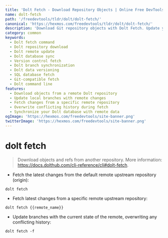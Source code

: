 ```yaml
---
title: 'Dolt Fetch - Download Repository Objects | Online Free DevTools by Hexmos'
name: dolt-fetch
path: '/freedevtools/tldr/dolt/dolt-fetch/'
canonical: 'https://hexmos.com/freedevtools/tldr/dolt/dolt-fetch/'
description: 'Download Git repository objects with Dolt Fetch. Update your local Dolt database with changes from remote repositories and collaborate effectively. Free online tool, no registration required.'
category: common
keywords:
  - Dolt fetch command
  - Dolt repository download
  - Dolt remote update
  - Dolt database sync
  - Version control fetch
  - Dolt branch synchronization
  - Dolt data versioning
  - SQL database fetch
  - Git-compatible fetch
  - Dolt command line
features:
  - Download objects from a remote Dolt repository
  - Update local branches with remote changes
  - Fetch changes from a specific remote repository
  - Overwrite conflicting history during fetch
  - Synchronize your Dolt database with remote data
ogImage: 'https://hexmos.com/freedevtools/site-banner.png'
twitterImage: 'https://hexmos.com/freedevtools/site-banner.png'
---
```


# dolt fetch

> Download objects and refs from another repository.
> More information: <https://docs.dolthub.com/cli-reference/cli#dolt-fetch>.

- Fetch the latest changes from the default remote upstream repository (origin):

`dolt fetch`

- Fetch latest changes from a specific remote upstream repository:

`dolt fetch {{remote_name}}`

- Update branches with the current state of the remote, overwriting any conflicting history:

`dolt fetch -f`
